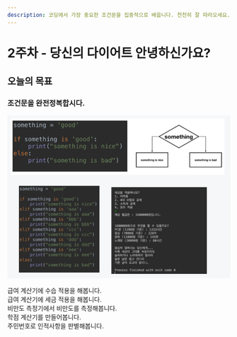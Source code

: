 ```yaml
---
description: 코딩에서 가장 중요한 조건문을 집중적으로 배웁니다. 천천히 잘 따라오세요.
---
```


# 2주차 - 당신의 다이어트 안녕하신가요?

## 오늘의 목표 

### 조건문을 완전정복합시다.

![](../.gitbook/assets/image%20%2830%29.png)

급여 계산기에 수습 적용을 해봅니다.  
급여 계산기에 세금 적용을 해봅니다.  
비만도 측정기에서 비만도를 측정해봅니다.  
학점 계산기를 만들어봅니다.  
주민번호로 인적사항을 판별해봅니다.

